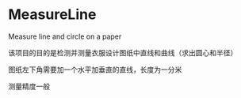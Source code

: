 # MeasureLine
Measure line and circle on a paper

该项目的目的是检测并测量衣服设计图纸中直线和曲线（求出圆心和半径）

图纸左下角需要加一个水平加垂直的直线，长度为一分米

测量精度一般
